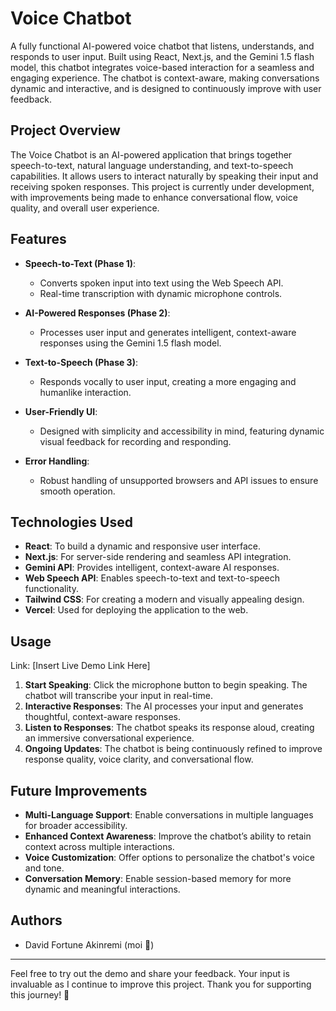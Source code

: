 # Voice Chatbot

A fully functional AI-powered voice chatbot that listens, understands, and responds to user input. Built using React, Next.js, and the Gemini 1.5 flash model, this chatbot integrates voice-based interaction for a seamless and engaging experience. The chatbot is context-aware, making conversations dynamic and interactive, and is designed to continuously improve with user feedback.

## Project Overview

The Voice Chatbot is an AI-powered application that brings together speech-to-text, natural language understanding, and text-to-speech capabilities. It allows users to interact naturally by speaking their input and receiving spoken responses. This project is currently under development, with improvements being made to enhance conversational flow, voice quality, and overall user experience.

## Features

- **Speech-to-Text (Phase 1)**:
  - Converts spoken input into text using the Web Speech API.
  - Real-time transcription with dynamic microphone controls.

- **AI-Powered Responses (Phase 2)**:
  - Processes user input and generates intelligent, context-aware responses using the Gemini 1.5 flash model.

- **Text-to-Speech (Phase 3)**:
  - Responds vocally to user input, creating a more engaging and humanlike interaction.

- **User-Friendly UI**:
  - Designed with simplicity and accessibility in mind, featuring dynamic visual feedback for recording and responding.

- **Error Handling**:
  - Robust handling of unsupported browsers and API issues to ensure smooth operation.

## Technologies Used

- **React**: To build a dynamic and responsive user interface.
- **Next.js**: For server-side rendering and seamless API integration.
- **Gemini API**: Provides intelligent, context-aware AI responses.
- **Web Speech API**: Enables speech-to-text and text-to-speech functionality.
- **Tailwind CSS**: For creating a modern and visually appealing design.
- **Vercel**: Used for deploying the application to the web.

## Usage

Link: [Insert Live Demo Link Here]

1. **Start Speaking**: Click the microphone button to begin speaking. The chatbot will transcribe your input in real-time.
2. **Interactive Responses**: The AI processes your input and generates thoughtful, context-aware responses.
3. **Listen to Responses**: The chatbot speaks its response aloud, creating an immersive conversational experience.
4. **Ongoing Updates**: The chatbot is being continuously refined to improve response quality, voice clarity, and conversational flow.

## Future Improvements

- **Multi-Language Support**: Enable conversations in multiple languages for broader accessibility.
- **Enhanced Context Awareness**: Improve the chatbot’s ability to retain context across multiple interactions.
- **Voice Customization**: Offer options to personalize the chatbot's voice and tone.
- **Conversation Memory**: Enable session-based memory for more dynamic and meaningful interactions.

## Authors

- David Fortune Akinremi (moi 🙈)

---

Feel free to try out the demo and share your feedback. Your input is invaluable as I continue to improve this project. Thank you for supporting this journey! 🚀
